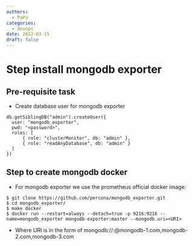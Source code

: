 ```yaml
---
authors:
  - PaPu
categories:
  - devops
date: 2022-03-15
draft: false
---
```


# Step install mongodb exporter

## Pre-requisite task

- Create database user for mongodb exporter

```linenums="1"
db.getSiblingDB("admin").createUser({
  user: "mongodb_exporter",
  pwd: "<password>",
  roles: [
      { role: "clusterMonitor", db: "admin" },
      { role: "readAnyDatabase", db: "admin" }
  ]
})
```

## Step to create mongodb docker

- For mongodb exporter we use the prometheus official docker image:

```linenums="1"
$ git clone https://github.com/percona/mongodb_exporter.git
$ cd mongodb_exporter/
$ make docker
$ docker run --restart=always --detach=true -p 9216:9216 --name=mongodb_exporter mongodb-exporter:master --mongodb.uri=<URI>
```

- Where URI is in the form of mongodb://<USER>:<PASSWORD>@mongodb-1.com,mongodb-2.com,mongodb-3.com
